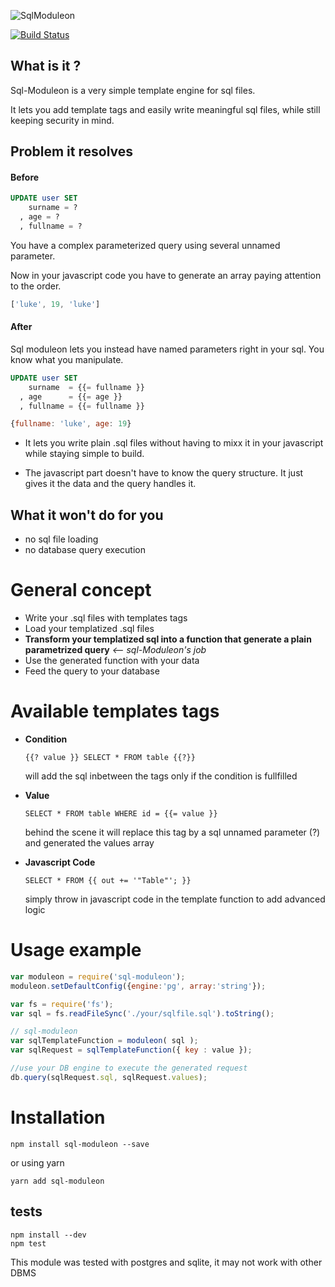 ![SqlModuleon](https://raw.githubusercontent.com/Enzuo/sql-moduleon/master/logo.png)

[![Build Status](https://travis-ci.com/Enzuo/sql-moduleon.svg?branch=master)](https://travis-ci.com/Enzuo/sql-moduleon)

## What is it ?

Sql-Moduleon is a very simple template engine for sql files.

It lets you add template tags and easily write meaningful sql files, while still keeping security in mind.

## Problem it resolves

#### Before
```sql
UPDATE user SET
    surname = ?
  , age = ?
  , fullname = ?
```
You have a complex parameterized query using several unnamed parameter.

Now in your javascript code you have to generate an array paying attention to the order.
```js
['luke', 19, 'luke']
```

#### After
Sql moduleon lets you instead have named parameters right in your sql. You know what you manipulate.

```sql
UPDATE user SET
    surname  = {{= fullname }}
  , age      = {{= age }}
  , fullname = {{= fullname }}
```
```js
{fullname: 'luke', age: 19}
```
- It lets you write plain .sql files without having to mixx it in your javascript while staying simple to build.

- The javascript part doesn't have to know the query structure. It just gives it the data and the query handles it.

## What it won't do for you

- no sql file loading
- no database query execution

# General concept

- Write your .sql files with templates tags
- Load your templatized .sql files
- **Transform your templatized sql into a function that generate a plain parametrized query** *<-- sql-Moduleon's job*
- Use the generated function with your data
- Feed the query to your database

# Available templates tags

- **Condition**

  `{{? value }} SELECT * FROM table {{?}}`

  will add the sql inbetween the tags only if the condition is fullfilled

- **Value**

  `SELECT * FROM table WHERE id = {{= value }}`

  behind the scene it will replace this tag by a sql unnamed parameter (?) and generated the values array

- **Javascript Code**

  `SELECT * FROM {{ out += '"Table"'; }}`

  simply throw in javascript code in the template function to add advanced logic


# Usage example

```javascript
var moduleon = require('sql-moduleon');
moduleon.setDefaultConfig({engine:'pg', array:'string'});

var fs = require('fs');
var sql = fs.readFileSync('./your/sqlfile.sql').toString();

// sql-moduleon
var sqlTemplateFunction = moduleon( sql );
var sqlRequest = sqlTemplateFunction({ key : value });

//use your DB engine to execute the generated request
db.query(sqlRequest.sql, sqlRequest.values);
```

# Installation

`npm install sql-moduleon --save`

or using yarn

`yarn add sql-moduleon`

## tests

```
npm install --dev
npm test
```

This module was tested with postgres and sqlite,
it may not work with other DBMS
